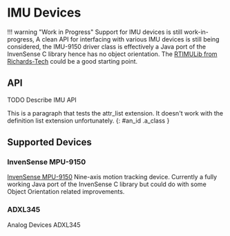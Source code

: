 # IMU Devices

!!! warning "Work in Progress"
    Support for IMU devices is still work-in-progress, A clean API for interfacing with various IMU devices is still being considered, the IMU-9150 driver class is effectively a Java port of the InvenSense C library hence has no object orientation. The [RTIMULib from Richards-Tech](https://github.com/richards-tech/RTIMULib2) could be a good starting point.

## API

TODO Describe IMU API

This is a paragraph that tests the attr_list extension. It doesn't work with the definition list extension unfortunately.
{: #an_id .a_class }

## Supported Devices

### InvenSense MPU-9150
 
[InvenSense MPU-9150](http://www.invensense.com/products/motion-tracking/9-axis/mpu-9150/) Nine-axis motion tracking device. Currently a fully working Java port of the InvenSense C library but could do with some Object Orientation related improvements.

### ADXL345

Analog Devices ADXL345
